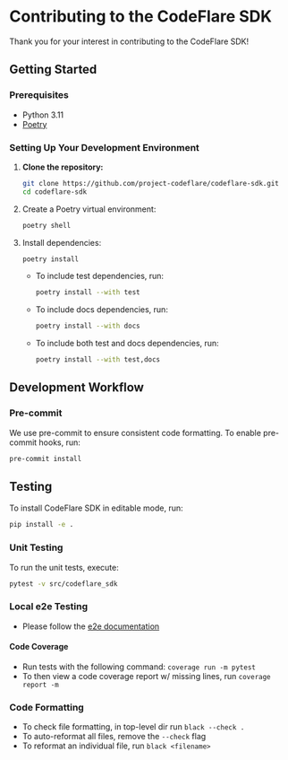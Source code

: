 # Contributing to the CodeFlare SDK

Thank you for your interest in contributing to the CodeFlare SDK!

## Getting Started

### Prerequisites

- Python 3.11
- [Poetry](https://python-poetry.org/)

### Setting Up Your Development Environment

1. **Clone the repository:**

   ```sh
   git clone https://github.com/project-codeflare/codeflare-sdk.git
   cd codeflare-sdk
   ```

2. Create a Poetry virtual environment:

   ```sh
   poetry shell
   ```

3. Install dependencies:

   ```sh
   poetry install
   ```

    - To include test dependencies, run:

      ```sh
      poetry install --with test
      ```

    - To include docs dependencies, run:

      ```sh
      poetry install --with docs
      ```

    - To include both test and docs dependencies, run:

      ```sh
      poetry install --with test,docs
      ```

## Development Workflow

### Pre-commit

We use pre-commit to ensure consistent code formatting. To enable pre-commit hooks, run:

```sh
pre-commit install
```

## Testing

To install CodeFlare SDK in editable mode, run:

```sh
pip install -e .
```

### Unit Testing

To run the unit tests, execute:

```sh
pytest -v src/codeflare_sdk
```

### Local e2e Testing

- Please follow the [e2e documentation](https://github.com/project-codeflare/codeflare-sdk/blob/main/docs/sphinx/user-docs/e2e.rst)

#### Code Coverage

- Run tests with the following command: `coverage run -m pytest`
- To then view a code coverage report w/ missing lines, run `coverage report -m`

### Code Formatting

- To check file formatting, in top-level dir run `black --check .`
- To auto-reformat all files, remove the `--check` flag
- To reformat an individual file, run `black <filename>`
